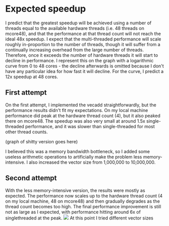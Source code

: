 # Expected speedup
I predict that the greatest speedup will be achieved using a number of threads equal to the available hardware threads (i.e. 48 threads on mcore48), and that the performance at that thread count will not reach the ideal 48x speedup.
I expect that the multi-threaded performance will scale roughly in-proportion to the number of threads, though it will suffer from a continually increasing overhead from the large number of threads. Therefore, once it exceeds the number of hardware threads it will start to decline in performance.
I represent this on the graph with a logarithmic curve from 0 to 48 cores - the decline afterwards is omitted because I don't have any particular idea for how fast it will decline. For the curve, I predict a 12x speedup at 48 cores.
## First attempt
On the first attempt, I implemented the vecadd straightforwardly, but the performance results didn't fit my expectations. On my local machine performance did peak at the hardware thread count (4), but it also peaked there on mcore48. The speedup was also very small at around 1.5x single-threaded performance, and it was slower than single-threaded for most other thread counts.

(graph of shitty version goes here)

I believed this was a memory bandwidth bottleneck, so I added some useless arithmetic operations to artificially make the problem less memory-intensive.  I also increased the vector size from 1,000,000 to 10,000,000.
## Second attempt
With the less memory-intensive version, the results were mostly as expected. The performance now scales up to the hardware thread count (4 on my local machine, 48 on mcore48) and then gradually degrades as the thread count becomes too high. The final performance improvement is still not as large as I expected, with performance hitting around 6x of singlethreaded at the peak.
![](chart.svg)
At this point I tried different vector sizes